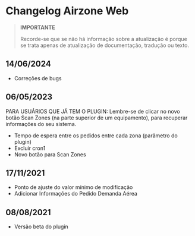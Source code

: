 # Changelog Airzone Web

>**IMPORTANTE**
>
>Recorde-se que se não há informação sobre a atualização é porque se trata apenas de atualização de documentação, tradução ou texto.

## 14/06/2024

- Correções de bugs

## 06/05/2023

PARA USUÁRIOS QUE JÁ TEM O PLUGIN:
Lembre-se de clicar no novo botão Scan Zones (na parte superior de um equipamento), para recuperar informações do seu sistema.

- Tempo de espera entre os pedidos entre cada zona (parâmetro do plugin)
- Excluir cron1
- Novo botão para Scan Zones

## 17/11/2021

- Ponto de ajuste do valor mínimo de modificação
- Adicionar Informações do Pedido Demanda Aérea

## 08/08/2021

- Versão beta do plugin
